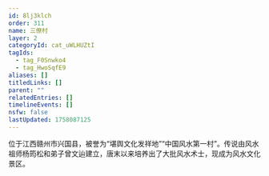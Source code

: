 ```yaml
---
id: 8lj3klch
order: 311
name: 三僚村
layer: 2
categoryId: cat_uWLHUZtI
tagIds:
  - tag_F0Snwko4
  - tag_HwoSqfE9
aliases: []
titledLinks: []
parent: ""
relatedEntries: []
timelineEvents: []
nsfw: false
lastUpdated: 1758087125
---
```


位于江西赣州市兴国县，被誉为“堪舆文化发祥地”“中国风水第一村”。传说由风水祖师杨筠松和弟子曾文辿建立，唐末以来培养出了大批风水术士，现成为风水文化景区。